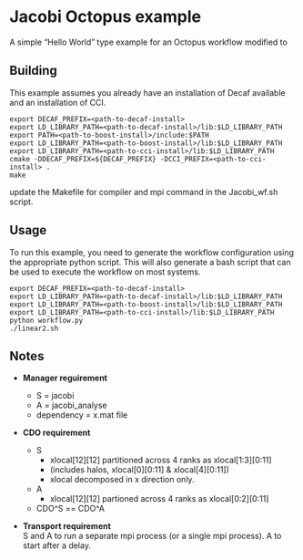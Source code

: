 # Jacobi Octopus example

A simple “Hello World” type example for an Octopus workflow modified to

## Building

This example assumes you already have an installation of Decaf available and
an installation of CCI.

  ```
  export DECAF_PREFIX=<path-to-decaf-install>
  export LD_LIBRARY_PATH=<path-to-decaf-install>/lib:$LD_LIBRARY_PATH
  export PATH=<path-to-boost-install>/include:$PATH
  export LD_LIBRARY_PATH=<path-to-boost-install>/lib:$LD_LIBRARY_PATH
  export LD_LIBRARY_PATH=<path-to-cci-install>/lib:$LD_LIBRARY_PATH
  cmake -DDECAF_PREFIX=${DECAF_PREFIX} -DCCI_PREFIX=<path-to-cci-install> .
  make
  ```

update the Makefile for compiler and mpi command in the Jacobi_wf.sh script.

## Usage

To run this example, you need to generate the workflow configuration using the
appropriate python script. This will also generate a bash script that can be
used to execute the workflow on most systems.

  ```
  export DECAF_PREFIX=<path-to-decaf-install>
  export LD_LIBRARY_PATH=<path-to-decaf-install>/lib:$LD_LIBRARY_PATH
  export LD_LIBRARY_PATH=<path-to-boost-install>/lib:$LD_LIBRARY_PATH
  export LD_LIBRARY_PATH=<path-to-cci-install>/lib:$LD_LIBRARY_PATH
  python workflow.py
  ./linear2.sh
  ```

## Notes

- **Manager reguirement**  
  - S = jacobi  
  - A = jacobi_analyse  
  - dependency = x.mat file

- **CDO requirement**  
  - S
    - xlocal[12][12] partitioned across 4 ranks as xlocal[1:3][0:11]  
    - (includes halos, xlocal[0][0:11] & xlocal[4][0:11])  
    - xlocal decomposed in x direction only.  
  - A
    - xlocal[12][12] partioned across 4 ranks as xlocal[0:2][0:11]  
  - CDO^S == CDO^A  

- **Transport requirement**  
  S and A to run a separate mpi process (or a single mpi process). A to start after a delay.
